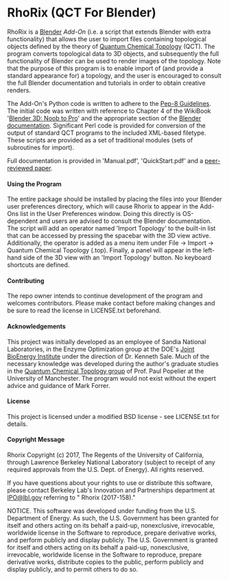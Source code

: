 # RhoRix (QCT For Blender)

RhoRix is a [Blender](http://www.blender.org) *Add-On* (i.e. a script that extends Blender with extra functionality) that allows the user to import files containing topological objects defined by the theory of [Quantum Chemical Topology](http://www.chemistry.mcmaster.ca/bader/) (QCT). The program converts topological data to 3D objects, and subsequently the full functionality of Blender can be used to render images of the topology. Note that the purpose of this program is to enable import of (and provide a standard appearance for) a topology, and the user is encouraged to consult the full Blender documentation and tutorials in order to obtain creative renders.

The Add-On's Python code is written to adhere to the [Pep-8 Guidelines](http://www.python.org/dev/peps/pep-0008/#introduction).
The initial code was written with reference to Chapter 4 of the WikiBook '[Blender 3D: Noob to Pro](http://en.wikibooks.org/wiki/Blender_3D:_Noob_to_Pro#Table_of_Contents/)' and the appropriate section of the [Blender documentation](https://docs.blender.org/api/blender_python_api_2_78c_release/).
Significant Perl code is provided for conversion of the output of standard QCT programs to the included XML-based filetype. These scripts are provided as a set of traditional modules (sets of subroutines for import).

Full documentation is provided in 'Manual.pdf', 'QuickStart.pdf' and a [peer-reviewed paper](http://dx.doi.org/10.1002/jcc.25054).

#### Using the Program

The entire package should be installed by placing the files into your Blender user preferences directory, which will cause Rhorix to appear in the Add-Ons list in the User Preferences window. Doing this directly is OS-dependent and users are advised to consult the Blender documentation. The script will add an operator named 'Import Topology' to the built-in list that can be accessed by pressing the spacebar with the 3D view active. Additionally, the operator is added as a menu item under File -> Import -> Quantum Chemical Topology (.top). Finally, a panel will appear in the left-hand side of the 3D view with an 'Import Topology' button. No keyboard shortcuts are defined.

#### Contributing

The repo owner intends to continue development of the program and welcomes contributors. Please make contact before making changes and be sure to read the license in LICENSE.txt beforehand.

#### Acknowledgements

This project was initially developed as an employee of Sandia National Laboratories, in the Enzyme Optimization group at the DOE's [Joint BioEnergy Institute](https://www.jbei.org/) under the direction of Dr. Kenneth Sale. Much of the necessary knowledge was developed during the author's graduate studies in the [Quantum Chemical Topology group](http://www.qct.manchester.ac.uk/) of Prof. Paul Popelier at the University of Manchester. The program would not exist without the expert advice and guidance of Mark Forrer.

#### License

This project is licensed under a modified BSD license - see LICENSE.txt for details.

#### Copyright Message

Rhorix Copyright (c) 2017, The Regents of the University of California, through Lawrence Berkeley National Laboratory (subject to receipt of any required approvals from the U.S. Dept. of Energy).  All rights reserved.
 
If you have questions about your rights to use or distribute this software, please contact Berkeley Lab's Innovation and Partnerships department at IPO@lbl.gov referring to " Rhorix (2017-158)."
 
NOTICE.  This software was developed under funding from the U.S. Department of Energy.  As such, the U.S. Government has been granted for itself and others acting on its behalf a paid-up, nonexclusive, irrevocable, worldwide license in the Software to reproduce, prepare derivative works, and perform publicly and display publicly. The U.S. Government is granted for itself and others acting on its behalf a paid-up, nonexclusive, irrevocable, worldwide license in the Software to reproduce, prepare derivative works, distribute copies to the public, perform publicly and display publicly, and to permit others to do so.
